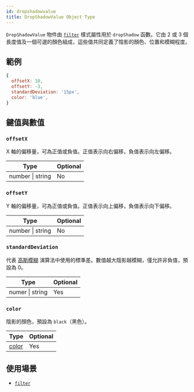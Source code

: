 ```yaml
---
id: dropshadowvalue
title: DropShadowValue Object Type
---
```


`DropShadowValue` 物件由 [`filter`](./view-style-props.md#filter) 樣式屬性用於 `dropShadow` 函數。它由 2 或 3 個長度值及一個可選的顏色組成，這些值共同定義了陰影的顏色、位置和模糊程度。

## 範例

```js
{
  offsetX: 10,
  offsetY: -3,
  standardDeviation: '15px',
  color: 'blue',
}
```

## 鍵值與數值

### `offsetX`

X 軸的偏移量，可為正值或負值。正值表示向右偏移，負值表示向左偏移。

| Type             | Optional |
| ---------------- | -------- |
| number \| string | No       |

### `offsetY`

Y 軸的偏移量，可為正值或負值。正值表示向上偏移，負值表示向下偏移。

| Type             | Optional |
| ---------------- | -------- |
| number \| string | No       |

### `standardDeviation`

代表 [高斯模糊](https://en.wikipedia.org/wiki/Gaussian_blur) 演算法中使用的標準差。數值越大陰影越模糊，僅允許非負值，預設為 0。

| Type            | Optional |
| --------------- | -------- |
| numer \| string | Yes      |

### `color`

陰影的顏色，預設為 `black`（黑色）。

| Type                 | Optional |
| -------------------- | -------- |
| [color](./colors.md) | Yes      |

## 使用場景

- [`filter`](./view-style-props.md#filter)